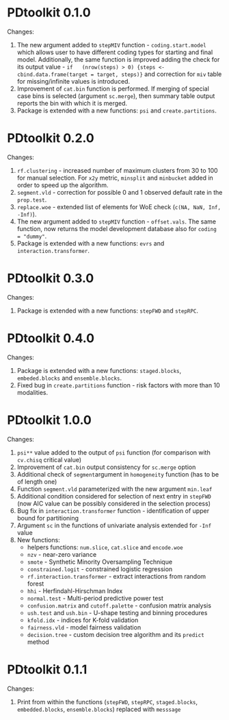 # PDtoolkit 0.1.0
Changes:<br/>

1. The new argument added to ```stepMIV``` function - ```coding.start.model``` which allows user to have different coding types for starting and final model. 
Additionally, the same function is improved adding the check for its output value - ```if	(nrow(steps) > 0) {steps <- cbind.data.frame(target = target, steps)}``` and correction 
for ```miv``` table for missing/infinite values is introduced. <br/>
2. Improvement of ```cat.bin``` function is performed. If merging of special case bins is selected (argument ```sc.merge```), then summary table output reports the bin with which 
   it is merged. </br>
4. Package is extended with a new functions: ```psi``` and ```create.partitions```.

# PDtoolkit 0.2.0
Changes:<br/>

1. ```rf.clustering``` - increased number of maximum clusters from 30 to 100 for manual selection. For ```x2y``` metric, ```minsplit``` and ```minbucket``` added in order to speed 
up the algorithm. <br/>
2. ```segment.vld``` - correction for possible 0 and 1 observed default rate in the ```prop.test```. <br/>
3. ```replace.woe``` - extended list of elements for WoE check (```c(NA, NaN, Inf, -Inf)```).
4. The new argument added to ```stepMIV``` function - ```offset.vals```. The same function, now returns the model development database also for ```coding = "dummy"```.
5. Package is extended with a new functions: ```evrs``` and ```interaction.transformer```.

# PDtoolkit 0.3.0
Changes:<br/>

1. Package is extended with a new functions: ```stepFWD``` and ```stepRPC```.

# PDtoolkit 0.4.0
Changes:<br/>

1. Package is extended with a new functions: ```staged.blocks```, ```embeded.blocks``` and ```ensemble.blocks```.
2. Fixed bug in ```create.partitions``` function - risk factors with more than 10 modalities. 

# PDtoolkit 1.0.0
Changes:<br/>

1. ```psi**``` value added to the output of ```psi``` function (for comparison with ```cv.chisq``` critical value)
2. Improvement of ```cat.bin``` output consistency for ```sc.merge``` option 
3. Additional check of ```segment```argument in ```homogeneity``` function (has to be of length one)
4. Function ```segment.vld``` parameterized with the new argument ```min.leaf```
5. Additional condition considered for selection of next entry in ```stepFWD``` (now AIC value can be possibly considered in the selection process)
6. Bug fix in ```interaction.transformer``` function - identification of upper bound for partitioning
7. Argument ```sc``` in the functions of univariate analysis extended for ```-Inf``` value 
8. New functions:
      + helpers functions: ```num.slice```, ```cat.slice``` and ```encode.woe```
      + ```nzv``` - near-zero variance
      + ```smote``` - Synthetic Minority Oversampling Technique
      + ```constrained.logit``` - constrained logistic regression
      + ```rf.interaction.transformer``` - extract interactions from random forest
      + ```hhi``` - Herfindahl-Hirschman Index
      + ```normal.test``` - Multi-period predictive power test
      + ```confusion.matrix``` and ```cutoff.palette``` - confusion matrix analysis
      + ```ush.test``` and ```ush.bin``` - U-shape testing and binning procedures
      + ```kfold.idx``` - indices for K-fold validation
      + ```fairness.vld``` - model fairness validation
      + ```decision.tree``` - custom decision tree algorithm and its ```predict``` method

# PDtoolkit 0.1.1
Changes:<br/>

1. Print from within the functions (```stepFWD```, ```stepRPC```, ```staged.blocks```, ```embedded.blocks```, ```ensemble.blocks```) replaced with ```messsage```
